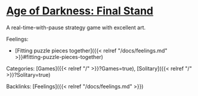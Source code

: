 # [Age of Darkness: Final Stand](https://www.ageofdarkness.com/)

A real-time-with-pause strategy game with excellent art. 

Feelings: 

  - [Fitting puzzle pieces together]({{< relref "/docs/feelings.md" >}}#fitting-puzzle-pieces-together)

Categories:
[Games]({{< relref "/" >}}?Games=true),
[Solitary]({{< relref "/" >}}?Solitary=true)

Backlinks:
[Feelings]({{< relref "/docs/feelings.md" >}})